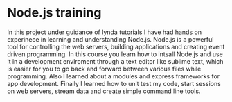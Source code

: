 # Node.js training

In this project under guidance of lynda tutorials I have had hands on experinece in learning and understanding Node.js. 
Node.js is a powerful tool for controlling the web servers, building applications and creating event driven programming. In this 
course you learn how to intsall Node.js and use it in a development enviroment through a text editor like sublime text, 
which is easier for you to go back and forward between various files while programming. Also I learned about a modules 
and express frameworks for app development. Finally I learned how to unit test my code, start sessions on web servers, 
stream data and create simple command line tools. 
